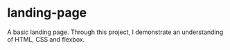 # landing-page

A basic landing page. Through this project, I demonstrate an understanding of HTML, CSS and flexbox.
